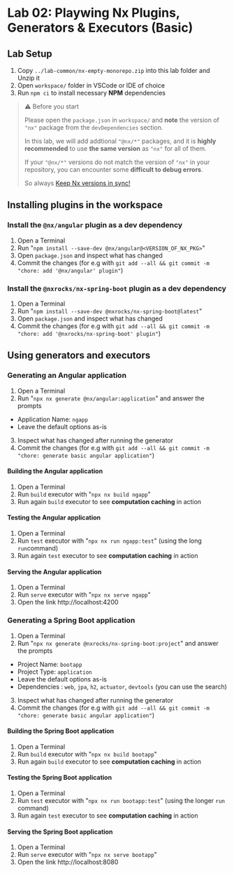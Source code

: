 # Lab 02: Playwing Nx Plugins, Generators & Executors (Basic)

## Lab Setup

1. Copy `../lab-common/nx-empty-monorepo.zip` into this lab folder and Unzip it
2. Open `workspace/` folder in VSCode or IDE of choice
3. Run `npm ci` to install  necessary **NPM** dependencies

> ⚠️ Before you start
>
> Please open the `package.json` in `workspace/` and **note** the version of `"nx"` package from the `devDependencies` section.
>
> In this lab, we will add addtional `"@nx/*"` packages, and it is **highly recommended** to use **the same version** as `"nx"` for all of them.
>
> If your `"@nx/*"` versions do not match the version of `"nx"` in your repository, you can encounter some **difficult to debug errors**.
>
> So always [Keep Nx versions in sync!](https://nx.dev/recipes/tips-n-tricks/keep-nx-versions-in-sync)

## Installing plugins in the workspace

### Install the `@nx/angular` plugin as a dev dependency

1. Open a Terminal
2. Run "`npm install --save-dev @nx/angular@<VERSION_OF_NX_PKG>`"
3. Open `package.json` and inspect what has changed
4. Commit the changes (for e.g with `git add --all && git commit -m "chore: add '@nx/angular' plugin"`)

### Install the `@nxrocks/nx-spring-boot` plugin as a dev dependency

1. Open a Terminal
2. Run "`npm install --save-dev @nxrocks/nx-spring-boot@latest`"
3. Open `package.json` and inspect what has changed
4. Commit the changes (for e.g with `git add --all && git commit -m "chore: add '@nxrocks/nx-spring-boot' plugin"`)

## Using generators and executors

### Generating an Angular application

1. Open a Terminal
2. Run "`npx nx generate @nx/angular:application`" and answer the prompts

  * Application Name: `ngapp`
  * Leave the default options as-is

3. Inspect what has changed after running the generator
4. Commit the changes (for e.g with `git add --all && git commit -m "chore: generate basic angular application"`)

#### Building the Angular application

1. Open a Terminal
2. Run `build` executor with "`npx nx build ngapp`" 
3. Run again `build` executor to see **computation caching** in action

#### Testing the Angular application

1. Open a Terminal
2. Run `test` executor with "`npx nx run ngapp:test`" (using the long `run`command)
3. Run again `test` executor to see **computation caching** in action

#### Serving the Angular application

1. Open a Terminal
2. Run `serve` executor with "`npx nx serve ngapp`"
3. Open the link http://localhost:4200 

### Generating a Spring Boot application

1. Open a Terminal
2. Run "`npx nx generate @nxrocks/nx-spring-boot:project`" and answer the prompts

  * Project Name: `bootapp`
  * Project Type: `application`
  * Leave the default options as-is
  * Dependencies : `web`, `jpa`, `h2`, `actuator`, `devtools` (you can use the search)

3. Inspect what has changed after running the generator
4. Commit the changes (for e.g with `git add --all && git commit -m "chore: generate basic angular application"`)

#### Building the Spring Boot application

1. Open a Terminal
2. Run `build` executor with "`npx nx build bootapp`"
3. Run again `build` executor to see **computation caching** in action

#### Testing the Spring Boot application

1. Open a Terminal
2. Run `test` executor with "`npx nx run bootapp:test`" (using the longer `run` command)
3. Run again `test` executor to see **computation caching** in action

#### Serving the Spring Boot application

1. Open a Terminal
2. Run `serve` executor with "`npx nx serve bootapp`"
3. Open the link http://localhost:8080
